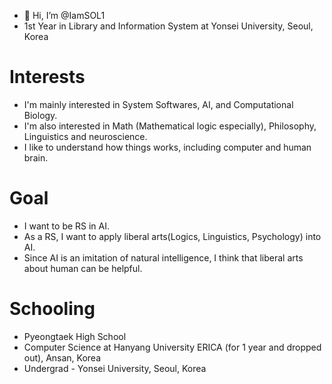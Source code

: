 - 👋 Hi, I’m @IamSOL1
- 1st Year in Library and Information System at Yonsei University, Seoul, Korea
# Interests
- I'm mainly interested in System Softwares, AI, and Computational Biology.
- I'm also interested in Math (Mathematical logic especially), Philosophy, Linguistics and neuroscience.
- I like to understand how things works, including computer and human brain.

# Goal
- I want to be RS in AI. 
- As a RS, I want to apply liberal arts(Logics, Linguistics, Psychology) into AI.
- Since AI is an imitation of natural intelligence, I think that liberal arts about human can be helpful.

# Schooling
- Pyeongtaek High School
- Computer Science at Hanyang University ERICA (for 1 year and dropped out), Ansan, Korea
- Undergrad - Yonsei University, Seoul, Korea
  
